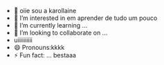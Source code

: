 - 👋 oiie sou a karollaine 
- 👀 I’m interested in em aprender de tudo um pouco 
- 🌱 I’m currently learning ...
- 💞️ I’m looking to collaborate on ...
- uiiiiiiiiii
- 😄 Pronouns:kkkk
- ⚡ Fun fact: ...
bestaaa
<!---
karollaine082/karollaine082 is a ✨ special ✨ repository because its `README.md` (this file) appears on your GitHub profile.
You can click the Preview link to take a look at your changes.
--->
